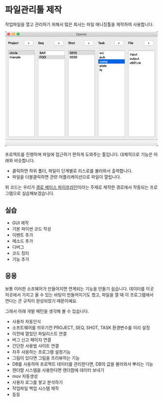 # 파일관리툴 제작

작업파일을 열고 관리하기 위해서 많은 회사는 파일 매니징툴을 제작하여 사용합니다.

![opener](../figures/opener.png)

프로젝트를 진행하며 파일에 접근하기 편하게 도와주는 툴입니다.
대체적으로 기능은 아래와 비슷합니다.

- 클릭하면 하위 폴더, 파일이 단계별로 리스로를 불러와서 출력합니다.
- 파일을 더블클릭하면 관련 어플리케이션으로 파일이 열립니다.

위 코드는 우리가 [경로 베이스 파이프라인](path_based_pipeline.md)이라는 주제로 제작한 경로에서 작동되는 프로그램으로 실습해보겠습니다.

## 실습
- GUI 제작
- 기본 파이썬 코드 작성
- 이벤트 추가
- 메소드 추가
- 디버그
- 코드 정리
- 기능 추가

## 응용
보통 이러한 소프웨어가 만들어지면 연계되는 기능을 만들기 쉽습니다.
데이터를 이곳 저곳에서 가지고 올 수 있는 바탕이 만들어지기도 했고,
파일을 열 때 이 프로그램에서 연다는 큰 규칙이 완성되었기 때문이예요.

그래서 아래 개발 패턴을 생각해 볼 수 있습니다.

- 사용자 자동인식
- 소프트웨어를 띄우기전 PROJECT, SEQ, SHOT, TASK 환경변수를 미리 설정
- 이전에 열었던 파일리스트 연결
- 버그 신고 페이지 연결
- 간단한 사용법 사이트 연결
- 자주 사용하는 프로그램 설정기능
- 그림이 있다면 그림을 프리뷰하는 기능
- DB를 사용하여 프로젝트 데이터를 관리한다면, DB의 값을 불러와서 뿌리는 기능
- 렌더팜 시스템을 사용한다면 렌더팜에 데이터 보내기
- mov 자동생성
- 사용자 로그를 쌓고 분석하기
- 작업파일 백업 시스템 제작
- 등등